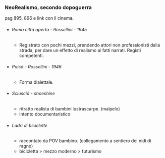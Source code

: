 ### NeoRealismo, secondo dopoguerra 

pag 895, 896 e link con il cinema.  
- ###### Roma città aperta - Rossellini - 1945
	- Registrato con pochi mezzi, prendendo attori non professionisti dalla strada, per dare un effetto di realismo ai fatti narrati. Registi competenti. 
- ###### Paisà - Rossellini - 1946
	- Forma dialettale. 
- ###### Sciuscià - _shoeshine_
	- ritratto realista di bambini lustrascarpe. (malpelo)
	- intento documentaristico 
- ###### Ladri di biciclette
	- raccontato da POV bambino. (collegamento a sentiero dei nidi di ragno)
	- bicicletta > mezzo moderno > futurismo 


